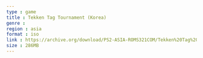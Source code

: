 ```yaml
---
type : game
title : Tekken Tag Tournament (Korea)
genre : 
region : asia
format : iso
link : https://archive.org/download/PS2-ASIA-ROMS321COM/Tekken%20Tag%20Tournament%20%28Korea%29.7z
size : 286MB
---
```

